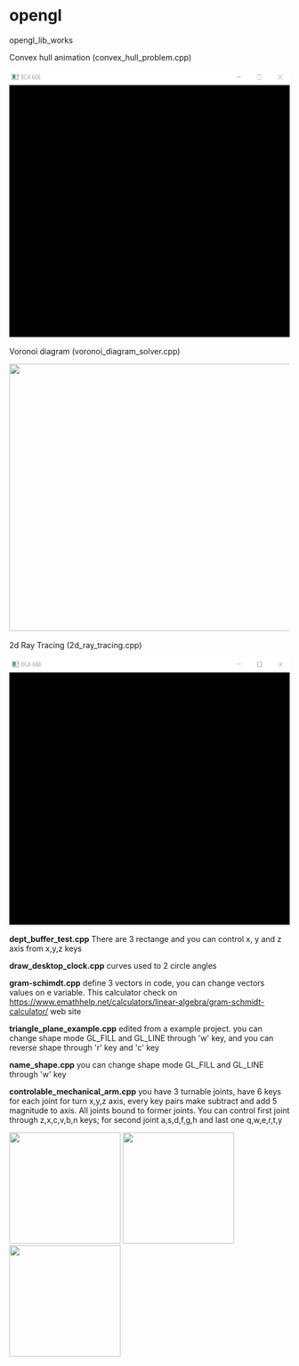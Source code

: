 # opengl

opengl_lib_works

Convex hull animation (convex_hull_problem.cpp)

<img src="img/convex_hull.gif" width="640" height="480" />

Voronoi diagram (voronoi_diagram_solver.cpp)

<img src="img/voronoi_diagram.gif" width="640" height="480" />

2d Ray Tracing (2d_ray_tracing.cpp)

<img src="img/light_scatter.gif" width="640" height="480" />

**dept_buffer_test.cpp** There are 3 rectange and you can control x, y and z axis from x,y,z keys

**draw_desktop_clock.cpp** curves used to 2 circle angles


**gram-schimdt.cpp** define 3 vectors in code, you can change vectors values on e variable. This calculator check on https://www.emathhelp.net/calculators/linear-algebra/gram-schmidt-calculator/ web site


**triangle_plane_example.cpp** edited from a example project. you can change shape mode GL_FILL and GL_LINE through 'w' key, and you can reverse shape through 'r' key and 'c' key


**name_shape.cpp** you can change shape mode GL_FILL and GL_LINE through 'w' key


**controlable_mechanical_arm.cpp** you have 3 turnable joints, have 6 keys for each joint for turn x,y,z axis, every key pairs make subtract and add 5 magnitude to axis. All joints bound to former joints. You can control first joint through z,x,c,v,b,n keys; for second joint a,s,d,f,g,h and last one q,w,e,r,t,y

<img src="http://yunus.hacettepe.edu.tr/~caginagirdemir/files/mechanical_arm.PNG" width="200" height="200" /> <img src="http://yunus.hacettepe.edu.tr/~caginagirdemir/files/mechanical_arm2.PNG" width="200" height="200" /> <img src="http://yunus.hacettepe.edu.tr/~caginagirdemir/files/mechnacil_arm3.PNG" width="200" height="200" /> 
